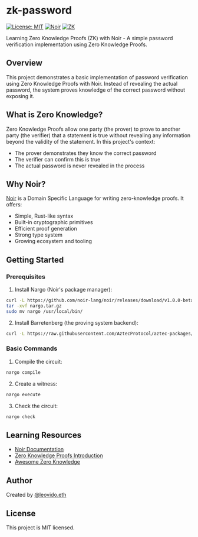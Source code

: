 # zk-password

[![License: MIT](https://img.shields.io/badge/License-MIT-yellow.svg)](https://opensource.org/licenses/MIT)
[![Noir](https://img.shields.io/badge/Built%20with-Noir-black)](https://noir-lang.org/)
[![ZK](https://img.shields.io/badge/Zero-Knowledge-blue)](https://en.wikipedia.org/wiki/Zero-knowledge_proof)

Learning Zero Knowledge Proofs (ZK) with Noir - A simple password verification implementation using Zero Knowledge Proofs.

## Overview

This project demonstrates a basic implementation of password verification using Zero Knowledge Proofs with Noir. Instead of revealing the actual password, the system proves knowledge of the correct password without exposing it.

## What is Zero Knowledge?

Zero Knowledge Proofs allow one party (the prover) to prove to another party (the verifier) that a statement is true without revealing any information beyond the validity of the statement. In this project's context:

- The prover demonstrates they know the correct password
- The verifier can confirm this is true
- The actual password is never revealed in the process

## Why Noir?

[Noir](https://noir-lang.org/) is a Domain Specific Language for writing zero-knowledge proofs. It offers:

- Simple, Rust-like syntax
- Built-in cryptographic primitives
- Efficient proof generation
- Strong type system
- Growing ecosystem and tooling

## Getting Started

### Prerequisites

1. Install Nargo (Noir's package manager):

```bash
curl -L https://github.com/noir-lang/noir/releases/download/v1.0.0-beta.1/nargo-x86_64-unknown-linux-gnu.tar.gz -o nargo.tar.gz
tar -xvf nargo.tar.gz
sudo mv nargo /usr/local/bin/
```

2. Install Barretenberg (the proving system backend):

```bash
curl -L https://raw.githubusercontent.com/AztecProtocol/aztec-packages/refs/heads/master/barretenberg/bbup/install | bash
```

### Basic Commands

1. Compile the circuit:

```bash
nargo compile
```

2. Create a witness:

```bash
nargo execute
```

3. Check the circuit:

```bash
nargo check
```

## Learning Resources

- [Noir Documentation](https://noir-lang.org/docs)
- [Zero Knowledge Proofs Introduction](https://z.cash/technology/zksnarks/)
- [Awesome Zero Knowledge](https://github.com/matter-labs/awesome-zero-knowledge-proofs)

## Author

Created by [@leovido.eth](https://warpcast.com/leovido.eth)

## License

This project is MIT licensed.
